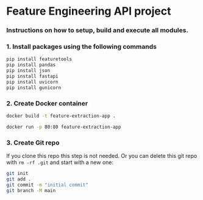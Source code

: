 # Feature Engineering API project

### Instructions on how to setup, build and execute all modules.

### 1. Install packages using the following commands

```bash
pip install featuretools
pip install pandas
pip install json
pip install fastapi
pip install uvicorn
pip install gunicorn
```

### 2. Create Docker container

```bash
docker build -t feature-extraction-app .

docker run -p 80:80 feature-extraction-app
```

### 3. Create Git repo

If you clone this repo this step is not needed. Or you can delete this git repo with `rm -rf .git` and start with a new one:

```bash
git init
git add .
git commit -m "initial commit"
git branch -M main
```
